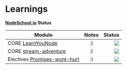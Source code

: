 # Learnings

**[NodeSchool.io]( http://nodeschool.io/) Status**

| Module        | Notes         | Status  |
| ------------- |:-------------:| -----:|
| CORE [LearnYouNode](https://github.com/workshopper/learnyounode)      | :) | ![](https://img.shields.io/badge/completion-100%25-green.svg) |
| CORE [stream-adventure](https://github.com/workshopper/stream-adventure)      | :)      |   ![](https://img.shields.io/badge/completion-70%25-blue.svg) | 
| Electives [Promises-wont-hurt](https://github.com/stevekane/promise-it-wont-hurt)      | :)      |   ![](https://img.shields.io/badge/completion-0%25-yellow.svg) | 

